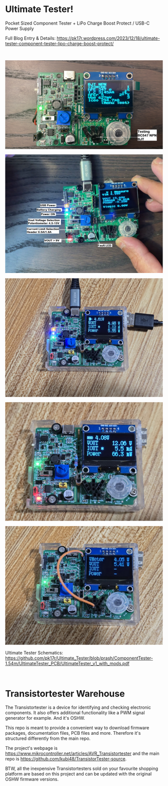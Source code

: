 # Ultimate Tester!

Pocket Sized Component Tester + LiPo Charge Boost Protect / USB-C Power Supply

Full Blog Entry & Details:
https://pk17r.wordpress.com/2023/12/18/ultimate-tester-component-tester-lipo-charge-boost-protect/

<br>

![Alt text](ComponentTester-1.54m/UltimateTester_PCB/Pics/2.JPG?raw=true "Component Tester")

![Alt text](ComponentTester-1.54m/UltimateTester_PCB/Pics/1.png?raw=true "LiPo Charge Boost Protect / USB-C Power Supply")

![Alt text](ComponentTester-1.54m/UltimateTester_PCB/Pics/20250103_011049.jpg?raw=true "Accurate INA226 Power Monitor with External Power Supply")

![Alt text](ComponentTester-1.54m/UltimateTester_PCB/Pics/20250103_005226.jpg?raw=true "Accurate INA226 Power Monitor with Internal Power Supply")

![Alt text](ComponentTester-1.54m/UltimateTester_PCB/Pics/20250103_011416.jpg?raw=true "Accurate INA226 Power Monitor along with Voltmeter")

Ultimate Tester Schematics: https://github.com/pk17r/Ultimate_Tester/blob/prash/ComponentTester-1.54m/UltimateTester_PCB/UltimateTester_v1_with_mods.pdf

<br>

# Transistortester Warehouse

The Transistortester is a device for identifying and checking electronic components.
It also offers additional functionality like a PWM signal generator for example.
And it's OSHW.

This repo is meant to provide a convenient way to download firmware packages,
documentation files, PCB files and more. Therefore it's structured differently
from the main repo.

The project's webpage is https://www.mikrocontroller.net/articles/AVR_Transistortester
and the main repo is https://github.com/kubi48/TransistorTester-source.

BTW, all the inexpensive Transistortesters sold on your favourite shopping platform
are based on this project and can be updated with the original OSHW firmware versions.
